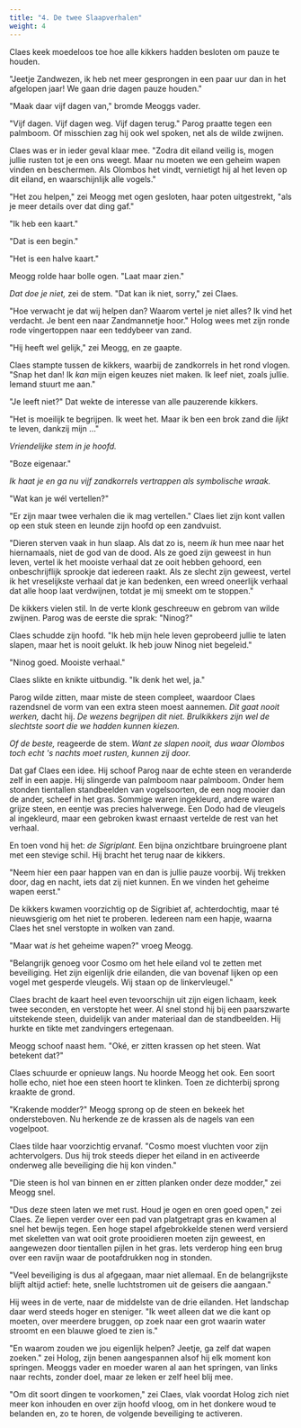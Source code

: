 ```yaml
---
title: "4. De twee Slaapverhalen"
weight: 4
---
```


Claes keek moedeloos toe hoe alle kikkers hadden besloten om pauze te houden.

"Jeetje Zandwezen, ik heb net meer gesprongen in een paar uur dan in het afgelopen jaar! We gaan drie dagen pauze houden."

"Maak daar vijf dagen van," bromde Meoggs vader.

"Vijf dagen. Vijf dagen weg. Vijf dagen terug." Parog praatte tegen een palmboom. Of misschien zag hij ook wel spoken, net als de wilde zwijnen. 

Claes was er in ieder geval klaar mee. "Zodra dit eiland veilig is, mogen jullie rusten tot je een ons weegt. Maar nu moeten we een geheim wapen vinden en beschermen. Als Olombos het vindt, vernietigt hij al het leven op dit eiland, en waarschijnlijk alle vogels."

"Het zou helpen," zei Meogg met ogen gesloten, haar poten uitgestrekt, "als je meer details over dat ding gaf."

"Ik heb een kaart."

"Dat is een begin."

"Het is een halve kaart."

Meogg rolde haar bolle ogen. "Laat maar zien."

_Dat doe je niet,_ zei de stem. "Dat kan ik niet, sorry," zei Claes.

"Hoe verwacht je dat wij helpen dan? Waarom vertel je niet alles? Ik vind het verdacht. Je bent een naar Zandmannetje hoor." Holog wees met zijn ronde rode vingertoppen naar een teddybeer van zand. 

"Hij heeft wel gelijk," zei Meogg, en ze gaapte.

Claes stampte tussen de kikkers, waarbij de zandkorrels in het rond vlogen. "Snap het dan! Ik _kan_ mijn eigen keuzes niet maken. Ik leef niet, zoals jullie. Iemand stuurt me aan."

"Je leeft niet?" Dat wekte de interesse van alle pauzerende kikkers.

"Het is moeilijk te begrijpen. Ik weet het. Maar ik ben een brok zand die _lijkt_ te leven, dankzij mijn ..." 

_Vriendelijke stem in je hoofd._ 

"Boze eigenaar."

_Ik haat je en ga nu vijf zandkorrels vertrappen als symbolische wraak._

"Wat kan je wél vertellen?"

"Er zijn maar twee verhalen die ik mag vertellen." Claes liet zijn kont vallen op een stuk steen en leunde zijn hoofd op een zandvuist. 

"Dieren sterven vaak in hun slaap. Als dat zo is, neem _ik_ hun mee naar het hiernamaals, niet de god van de dood. Als ze goed zijn geweest in hun leven, vertel ik het mooiste verhaal dat ze ooit hebben gehoord, een onbeschrijflijk sprookje dat iedereen raakt. Als ze slecht zijn geweest, vertel ik het vreselijkste verhaal dat je kan bedenken, een wreed oneerlijk verhaal dat alle hoop laat verdwijnen, totdat je mij smeekt om te stoppen."

De kikkers vielen stil. In de verte klonk geschreeuw en gebrom van wilde zwijnen. Parog was de eerste die sprak: "Ninog?"

Claes schudde zijn hoofd. "Ik heb mijn hele leven geprobeerd jullie te laten slapen, maar het is nooit gelukt. Ik heb jouw Ninog niet begeleid."

"Ninog goed. Mooiste verhaal." 

Claes slikte en knikte uitbundig. "Ik denk het wel, ja."

Parog wilde zitten, maar miste de steen compleet, waardoor Claes razendsnel de vorm van een extra steen moest aannemen. _Dit gaat nooit werken,_ dacht hij. _De wezens begrijpen dit niet. Brulkikkers zijn wel de slechtste soort die we hadden kunnen kiezen._

_Of de beste,_ reageerde de stem. _Want ze slapen nooit, dus waar Olombos toch echt 's nachts moet rusten, kunnen zij door._

Dat gaf Claes een idee. Hij schoof Parog naar de echte steen en veranderde zelf in een aapje. Hij slingerde van palmboom naar palmboom. Onder hem stonden tientallen standbeelden van vogelsoorten, de een nog mooier dan de ander, scheef in het gras. Sommige waren ingekleurd, andere waren grijze steen, en eentje was precies halverwege. Een Dodo had de vleugels al ingekleurd, maar een gebroken kwast ernaast vertelde de rest van het verhaal.

En toen vond hij het: _de Sigriplant._ Een bijna onzichtbare bruingroene plant met een stevige schil. Hij bracht het terug naar de kikkers.

"Neem hier een paar happen van en dan is jullie pauze voorbij. Wij trekken door, dag en nacht, iets dat zij niet kunnen. En we vinden het geheime wapen eerst."

De kikkers kwamen voorzichtig op de Sigribiet af, achterdochtig, maar té nieuwsgierig om het niet te proberen. Iedereen nam een hapje, waarna Claes het snel verstopte in wolken van zand.

"Maar wat _is_ het geheime wapen?" vroeg Meogg.

"Belangrijk genoeg voor Cosmo om het hele eiland vol te zetten met beveiliging. Het zijn eigenlijk drie eilanden, die van bovenaf lijken op een vogel met gesperde vleugels. Wij staan op de linkervleugel."

Claes bracht de kaart heel even tevoorschijn uit zijn eigen lichaam, keek twee seconden, en verstopte het weer. Al snel stond hij bij een paarszwarte uitstekende steen, duidelijk van ander materiaal dan de standbeelden. Hij hurkte en tikte met zandvingers ertegenaan.

Meogg schoof naast hem. "Oké, er zitten krassen op het steen. Wat betekent dat?"

Claes schuurde er opnieuw langs. Nu hoorde Meogg het ook. Een soort holle echo, niet hoe een steen hoort te klinken. Toen ze dichterbij sprong kraakte de grond.

"Krakende modder?" Meogg sprong op de steen en bekeek het ondersteboven. Nu herkende ze de krassen als de nagels van een vogelpoot. 

Claes tilde haar voorzichtig ervanaf. "Cosmo moest vluchten voor zijn achtervolgers. Dus hij trok steeds dieper het eiland in en activeerde onderweg alle beveiliging die hij kon vinden."

"Die steen is hol van binnen en er zitten planken onder deze modder," zei Meogg snel. 

"Dus deze steen laten we met rust. Houd je ogen en oren goed open," zei Claes. Ze liepen verder over een pad van platgetrapt gras en kwamen al snel het bewijs tegen. Een hoge stapel afgebrokkelde stenen werd versierd met skeletten van wat ooit grote prooidieren moeten zijn geweest, en aangewezen door tientallen pijlen in het gras. Iets verderop hing een brug over een ravijn waar de pootafdrukken nog in stonden.

"Veel beveiliging is dus al afgegaan, maar niet allemaal. En de belangrijkste blijft altijd actief: hete, snelle luchtstromen uit de geisers die aangaan."

Hij wees in de verte, naar de middelste van de drie eilanden. Het landschap daar werd steeds hoger en steniger. "Ik weet alleen dat we die kant op moeten, over meerdere bruggen, op zoek naar een grot waarin water stroomt en een blauwe gloed te zien is."

"En waarom zouden we jou eigenlijk helpen? Jeetje, ga zelf dat wapen zoeken." zei Holog, zijn benen aangespannen alsof hij elk moment kon springen. Meoggs vader en moeder waren al aan het springen, van links naar rechts, zonder doel, maar ze leken er zelf heel blij mee.

"Om dit soort dingen te voorkomen," zei Claes, vlak voordat Holog zich niet meer kon inhouden en over zijn hoofd vloog, om in het donkere woud te belanden en, zo te horen, de volgende beveiliging te activeren.